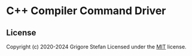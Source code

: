 # C++ Compiler Command Driver

## License

Copyright (c) 2020-2024 Grigore Stefan
Licensed under the [MIT](LICENSE) license.
